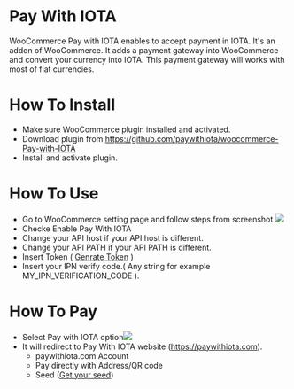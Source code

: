 # Pay With IOTA

WooCommerce Pay with IOTA enables to accept payment in IOTA. It's an addon of WooCommerce. It adds a payment gateway into WooCommerce and convert your currency into IOTA. This payment gateway will works with most of fiat currencies.

# How To Install
- Make sure WooCommerce plugin installed and activated.
- Download plugin from https://github.com/paywithiota/woocommerce-Pay-with-IOTA
- Install and activate plugin.

# How To Use
- Go to WooCommerce setting page and follow steps from screenshot
![](http://i.imgur.com/PJZUwes.jpg)
- Checke Enable Pay With IOTA
- Change your API host if your API host is different.
- Change your API PATH if your API PATH is different.
- Insert Token ( [Genrate Token](https://paywithiota.com/settings#/api) )
- Insert your IPN verify code.( Any string for example MY_IPN_VERIFICATION_CODE ).

# How To Pay
- Select Pay with IOTA option![](http://i.imgur.com/6Bfp41j.png)
- It will redirect to Pay With IOTA website (https://paywithiota.com).
    * paywithiota.com Account
    * Pay directly with Address/QR code
    * Seed ([Get your seed](https://paywithiota.com/settings#/profile))

